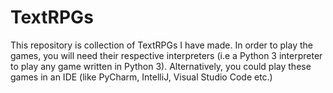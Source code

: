 # TextRPGs
This repository is collection of TextRPGs I have made.
In order to play the games, you will need their respective interpreters (i.e a Python 3 interpreter to play any game written in Python 3).
Alternatively, you could play these games in an IDE (like PyCharm, IntelliJ, Visual Studio Code etc.)
